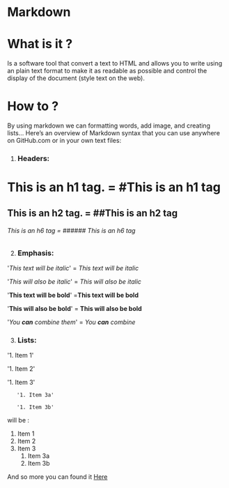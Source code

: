 # Markdown 
 
 # What is it ?
  Is a software tool that convert a text to HTML and allows you to write using an plain text format to make it as readable as possible and control the display of the document (style text on the web).
   
# How to ?

 By using markdown we can formatting words, add image, and creating lists...
 Here’s an overview of Markdown syntax that you can use anywhere on GitHub.com or in your own text files:
 
 1. ### Headers:
 
 # This is an h1 tag. = #This is an h1 tag 
 
 ## This is an h2 tag. = ##This is an h2 tag
 
 ###### This is an h6 tag = ###### This is an h6 tag
 
 2. ### Emphasis:
 
'*This text will be italic*' = *This text will be italic*

'_This will also be italic_' = _This will also be italic_

'**This text will be bold**' =**This text will be bold**

'__This will also be bold__' = __This will also be bold__

'_You **can** combine them_' = _You **can** combine_ 

3. ### Lists:

'1. Item 1'

'1. Item 2'

'1. Item 3'

       '1. Item 3a'
   
       '1. Item 3b'
   
will be : 

1. Item 1
1. Item 2
1. Item 3
   1. Item 3a
   1. Item 3b

And so more you can found it [Here](https://docs.github.com/en/github/writing-on-github/basic-writing-and-formatting-syntax)
